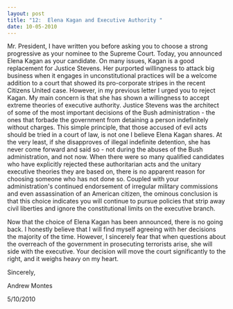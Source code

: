 ```yaml
---
layout: post
title: "12:  Elena Kagan and Executive Authority "
date: 10-05-2010
---
```


Mr. President, I have written you before asking you to choose a strong progressive as your nominee to the Supreme Court. Today, you announced Elena Kagan as your candidate. On many issues, Kagan is a good replacement for Justice Stevens. Her purported willingness to attack big business when it engages in unconstitutional practices will be a welcome addition to a court that showed its pro-corporate stripes in the recent Citizens United case. However, in my previous letter I urged you to reject Kagan. My main concern is that she has shown a willingness to accept extreme theories of executive authority. Justice Stevens was the architect of some of the most important decisions of the Bush administration - the ones that forbade the government from detaining a person indefinitely without charges. This simple principle, that those accused of evil acts should be tried in a court of law, is not one I believe Elena Kagan shares. At the very least, if she disapproves of illegal indefinite detention, she has never come forward and said so - not during the abuses of the Bush administration, and not now. When there were so many qualified candidates who have explicitly rejected these authoritarian acts and the unitary executive theories they are based on, there is no apparent reason for choosing someone who has not done so. Coupled with your administration's continued endorsement of irregular military commissions and even assassination of an American citizen, the ominous conclusion is that this choice indicates you will continue to pursue policies that strip away civil liberties and ignore the constitutional limits on the executive branch.

Now that the choice of Elena Kagan has been announced, there is no going back. I honestly believe that I will find myself agreeing with her decisions the majority of the time. However, I sincerely fear that when questions about the overreach of the government in prosecuting terrorists arise, she will side with the executive. Your decision will move the court significantly to the right, and it weighs heavy on my heart.

Sincerely,

Andrew Montes

5/10/2010 
 

 